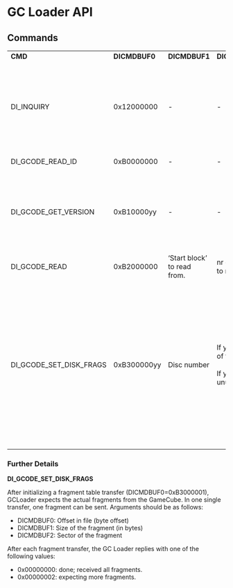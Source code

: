 # GC Loader API

## Commands

<table>
    <tr style="font-weight:bold">
        <td>CMD</td>
        <td>DICMDBUF0</td>
        <td>DICMDBUF1</td>
        <td>DICMDBUF2</td>
        <td>RET</td>
        <td>Description</td>
    </tr>
    <tr>
        <td>DI_INQUIRY</td>
        <td>0x12000000</td>
        <td>-</td>
        <td>-</td>
        <td>32 bytes:<br />
            - Bytes 0-3: 0x00000000;<br />
            - Bytes 4-7: 0x20196c64;<br />
            - Bytes 8-11: 0x61000000;<br />
            - Rest is zeros
        </td>
        <td>Normal inquiry command.<br /><br />
            This code can be used to uniquely identify GC Loader.
        </td>
    </tr>
    <tr>
        <td>DI_GCODE_READ_ID</td>
        <td>0xB0000000</td>
        <td>-</td>
        <td>-</td>
        <td>0xAAAAAAAA</td>
        <td>Get GCODE ID.</td>
    </tr>
    <tr>
        <td>DI_GCODE_GET_VERSION</td>
        <td>0xB10000yy</td>
        <td>-</td>
        <td>-</td>
        <td>
        If yy=1: length of version string (4 bytes) <br /><br />
        If yy=0: version string (arbitrary nr of bytes)
        </td>
        <td>Get GCODE firmware version.</td>
    </tr>
    <tr>
        <td>DI_GCODE_READ</td>
        <td>0xB2000000</td>
        <td>‘Start block’ to read from.</td>
        <td>nr of bytes to read</td>
        <td>-</td>
        <td>Read bytes from SD Card.</td>
    </tr>
    <tr>
        <td>DI_GCODE_SET_DISK_FRAGS</td>
        <td>0xB300000yy</td>
        <td>Disc number</td>
        <td>If yy=1: nr of frags<br /><br />
            If yy=2: unused
        </td>
        <td>If yy = 1: <br />
            - 0x00: ready to receive frag table <br />
            - 0x04: Error; Disc number too high <br />
            - 0x03: Error; too many fragments <br /><br />
            If yy=2: <br />
            - 0x00: Success; changed active disc<br />
            - 0x04: Error; Disc number too high <br />
        </td>
        <td>Set the disk frags or change active disc.<br /><br />
            yy=1: Initialize frag table transfer <br /><br />
            yy=2: set active disc
        </td>
    </tr>


</table>
 

### Further Details
<b>DI_GCODE_SET_DISK_FRAGS</b>

After initializing a fragment table transfer (DICMDBUF0=0xB3000001), GCLoader expects the actual fragments from the GameCube. In one single transfer, one fragment can be sent. Arguments should be as follows:
- DICMDBUF0: Offset in file (byte offset)
- DICMDBUF1: Size of the fragment (in bytes)
- DICMDBUF2: Sector of the fragment

After each fragment transfer, the GC Loader replies with one of the following values:
- 0x00000000: done; received all fragments.
- 0x00000002: expecting more fragments.
